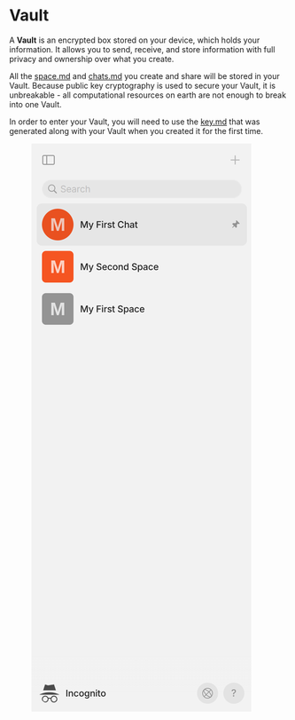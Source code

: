 # Vault

A **Vault** is an encrypted box stored on your device, which holds your information. It allows you to send, receive, and store information with full privacy and ownership over what you create.

All the [space.md](space.md "mention") and [chats.md](chats.md "mention") you create and share will be stored in your Vault. Because public key cryptography is used to secure your Vault, it is unbreakable - all computational resources on earth are not enough to break into one Vault.

In order to enter your Vault, you will need to use the [key.md](key.md "mention") that was generated along with your Vault when you created it for the first time.

<figure><img src="../../.gitbook/assets/image (38).png" alt=""><figcaption></figcaption></figure>
